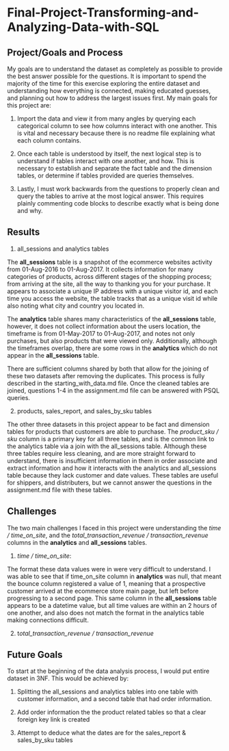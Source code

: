 # Final-Project-Transforming-and-Analyzing-Data-with-SQL

## Project/Goals and Process
My goals are to understand the dataset as completely as possible to provide the best answer possible for the questions. It is important to spend the majority of the time for this exercise exploring the entire dataset and understanding how everything is connected, making educated guesses, and planning out how to address the largest issues first. My main goals for this project are:

1. Import the data and view it from many angles by querying each categorical column to see how columns interact with one another. This is vital and necessary because there is no readme file explaining what each column contains.

2. Once each table is understood by itself, the next logical step is to understand if tables interact with one another, and how. This is necessary to establish and separate the fact table and the dimension tables, or determine if tables provided are queries themselves.

3. Lastly, I must work backwards from the questions to properly clean and query the tables to arrive at the most logical answer. This requires plainly commenting code blocks to describe exactly what is being done and why.

## Results

1. all_sessions and analytics tables 

The **all_sessions** table is a snapshot of the ecommerce websites activity from 01-Aug-2016 to 01-Aug-2017. It collects information for many categories of products, across different stages of the shopping process; from arriving at the site, all the way to thanking you for your purchase. It appears to associate a unique IP address with a unique visitor id, and each time you access the website, the table tracks that as a unique visit id while also noting what city and country you located in. 

The **analytics** table shares many characteristics of the **all_sessions** table, however, it does not collect information about the users location, the timeframe is from 01-May-2017 to 01-Aug-2017, and notes not only purchases, but also products that were viewed only. Additionally, although the timeframes overlap, there are some rows in the **analytics** which do not appear in the **all_sessions** table. 

There are sufficient columns shared by both that allow for the joining of these two datasets after removing the duplicates. This process is fully described in the starting_with_data.md file. Once the cleaned tables are joined, questions 1-4 in the assignment.md file can be answered with PSQL queries.

2. products, sales_report, and sales_by_sku tables

The other three datasets in this project appear to be fact and dimension tables for products that customers are able to purchase. The *product_sku / sku* column is a primary key for all three tables, and is the common link to the analytics table via a join with the all_sessions table. Although these three tables require less cleaning, and are more straight forward to understand, there is insufficient information in them in order associate and extract information and how it interacts with the analytics and all_sessions table because they lack customer and date values. These tables are useful for shippers, and distributers, but we cannot answer the questions in the assignment.md file with these tables.

## Challenges 
The two main challenges I faced in this project were understanding the *time / time_on_site*, and the *total_transaction_revenue / transaction_revenue* columns in the **analytics** and **all_sessions** tables.

1. *time / time_on_site*:

The format these data values were in were very difficult to understand. I was able to see that if time_on_site column in **analytics** was null, that meant the bounce column registered a value of 1, meaning that a prospective customer arrived at the ecommerce store main page, but left before progressing to a second page. This same column in the **all_sessions** table appears to be a datetime value, but all time values are within an 2 hours of one another, and also does not match the format in the analytics table making connections difficult.

2. t*otal_transaction_revenue / transaction_revenue*

## Future Goals

To start at the beginning of the data analysis process, I would put entire dataset in 3NF. This would be achieved by: 

1. Splitting the all_sessions and analytics tables into one table with customer information, and a second table that had order information. 

2. Add order information the the product related tables so that a clear foreign key link is created

3. Attempt to deduce what the dates are for the sales_report & sales_by_sku tables

